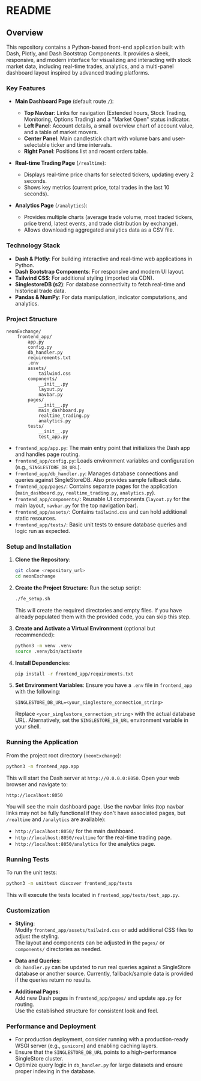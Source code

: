 # README

## Overview

This repository contains a Python-based front-end application built with Dash, Plotly, and Dash Bootstrap Components. It provides a sleek, responsive, and modern interface for visualizing and interacting with stock market data, including real-time trades, analytics, and a multi-panel dashboard layout inspired by advanced trading platforms.

### Key Features

- **Main Dashboard Page** (default route `/`):
  - **Top Navbar**: Links for navigation (Extended hours, Stock Trading, Monitoring, Options Trading) and a "Market Open" status indicator.
  - **Left Panel**: Account details, a small overview chart of account value, and a table of market movers.
  - **Center Panel**: Main candlestick chart with volume bars and user-selectable ticker and time intervals.
  - **Right Panel**: Positions list and recent orders table.
  
- **Real-time Trading Page** (`/realtime`):
  - Displays real-time price charts for selected tickers, updating every 2 seconds.
  - Shows key metrics (current price, total trades in the last 10 seconds).
  
- **Analytics Page** (`/analytics`):
  - Provides multiple charts (average trade volume, most traded tickers, price trend, latest events, and trade distribution by exchange).
  - Allows downloading aggregated analytics data as a CSV file.

### Technology Stack

- **Dash & Plotly**: For building interactive and real-time web applications in Python.
- **Dash Bootstrap Components**: For responsive and modern UI layout.
- **Tailwind CSS**: For additional styling (imported via CDN).
- **SinglestoreDB (s2)**: For database connectivity to fetch real-time and historical trade data.
- **Pandas & NumPy**: For data manipulation, indicator computations, and analytics.

### Project Structure

```
neonExchange/
    frontend_app/
        app.py
        config.py
        db_handler.py
        requirements.txt
        .env
        assets/
            tailwind.css
        components/
            __init__.py
            layout.py
            navbar.py
        pages/
            __init__.py
            main_dashboard.py
            realtime_trading.py
            analytics.py
        tests/
            __init__.py
            test_app.py
```

- `frontend_app/app.py`: The main entry point that initializes the Dash app and handles page routing.
- `frontend_app/config.py`: Loads environment variables and configuration (e.g., `SINGLESTORE_DB_URL`).
- `frontend_app/db_handler.py`: Manages database connections and queries against SingleStoreDB. Also provides sample fallback data.
- `frontend_app/pages/`: Contains separate pages for the application (`main_dashboard.py`, `realtime_trading.py`, `analytics.py`).
- `frontend_app/components/`: Reusable UI components (`layout.py` for the main layout, `navbar.py` for the top navigation bar).
- `frontend_app/assets/`: Contains `tailwind.css` and can hold additional static resources.
- `frontend_app/tests/`: Basic unit tests to ensure database queries and logic run as expected.

### Setup and Installation

1. **Clone the Repository**:
   ```bash
   git clone <repository_url>
   cd neonExchange
   ```
   
2. **Create the Project Structure**:
   Run the setup script:
   ```bash
   ./fe_setup.sh
   ```
   This will create the required directories and empty files. If you have already populated them with the provided code, you can skip this step.
   
3. **Create and Activate a Virtual Environment** (optional but recommended):
   ```bash
   python3 -m venv .venv
   source .venv/bin/activate
   ```

4. **Install Dependencies**:
   ```bash
   pip install -r frontend_app/requirements.txt
   ```
   
5. **Set Environment Variables**:
   Ensure you have a `.env` file in `frontend_app` with the following:
   ```env
   SINGLESTORE_DB_URL=<your_singlestore_connection_string>
   ```
   Replace `<your_singlestore_connection_string>` with the actual database URL. Alternatively, set the `SINGLESTORE_DB_URL` environment variable in your shell.

### Running the Application

From the project root directory (`neonExchange`):

```bash
python3 -m frontend_app.app
```

This will start the Dash server at `http://0.0.0.0:8050`. Open your web browser and navigate to:

```
http://localhost:8050
```

You will see the main dashboard page. Use the navbar links (top navbar links may not be fully functional if they don't have associated pages, but `/realtime` and `/analytics` are available):

- `http://localhost:8050/` for the main dashboard.
- `http://localhost:8050/realtime` for the real-time trading page.
- `http://localhost:8050/analytics` for the analytics page.

### Running Tests

To run the unit tests:

```bash
python3 -m unittest discover frontend_app/tests
```

This will execute the tests located in `frontend_app/tests/test_app.py`.

### Customization

- **Styling**:  
  Modify `frontend_app/assets/tailwind.css` or add additional CSS files to adjust the styling.  
  The layout and components can be adjusted in the `pages/` or `components/` directories as needed.

- **Data and Queries**:  
  `db_handler.py` can be updated to run real queries against a SingleStore database or another source. Currently, fallback/sample data is provided if the queries return no results.

- **Additional Pages**:  
  Add new Dash pages in `frontend_app/pages/` and update `app.py` for routing.  
  Use the established structure for consistent look and feel.

### Performance and Deployment

- For production deployment, consider running with a production-ready WSGI server (e.g., `gunicorn`) and enabling caching layers.
- Ensure that the `SINGLESTORE_DB_URL` points to a high-performance SingleStore cluster.
- Optimize query logic in `db_handler.py` for large datasets and ensure proper indexing in the database.